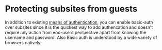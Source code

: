 # Protecting subsites from guests

In addition to existing [means of authentication](/auth/authentication.md), you can enable basic-auth over subsites since it is the quickest way to add authencation and doesn't require any action from end-users perspective apart from knowing the username and password. Also Basic auth is understood by a wide variety of browsers natively.